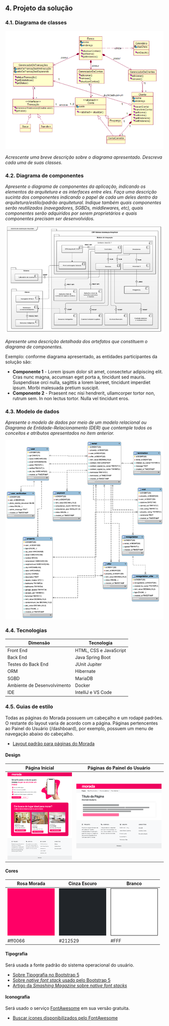 ## 4. Projeto da solução

### 4.1. Diagrama de classes

![Diagrama de classes](images/classes.gif "Diagrama de classes")

_Acrescente uma breve descrição sobre o diagrama apresentado. Descreva cada uma de suas classes._

### 4.2. Diagrama de componentes

_Apresente o diagrama de componentes da aplicação, indicando os elementos da arquitetura e as interfaces entre eles. Faça uma descrição sucinta dos componentes indicando o papel de cada um deles dentro da arquitetura/estilo/padrão arquitetural. Indique também quais componentes serão reutilizados (navegadores, SGBDs, middlewares, etc), quais componentes serão adquiridos por serem proprietários e quais componentes precisam ser desenvolvidos._

![Diagrama de componentes](images/componentes.png "Diagrama de componentes")

_Apresente uma descrição detalhada dos artefatos que constituem o diagrama de componentes._

Exemplo: conforme diagrama apresentado, as entidades participantes da solução são:

- **Componente 1** - Lorem ipsum dolor sit amet, consectetur adipiscing elit. Cras nunc magna, accumsan eget porta a, tincidunt sed mauris. Suspendisse orci nulla, sagittis a lorem laoreet, tincidunt imperdiet ipsum. Morbi malesuada pretium suscipit.
- **Componente 2** - Praesent nec nisi hendrerit, ullamcorper tortor non, rutrum sem. In non lectus tortor. Nulla vel tincidunt eros.

### 4.3. Modelo de dados

_Apresente o modelo de dados por meio de um modelo relacional ou Diagrama de Entidade-Relacionamento (DER) que contemple todos os conceitos e atributos apresentados no item anterior._

![Diagrama de Entidade Relacionamento de Exemplo](images/er_diagram.png "Diagrama de Entidade Relacionamento de Exemplo")

### 4.4. Tecnologias

| **Dimensão**                | **Tecnologia**         |
| --------------------------- | ---------------------- |
| Front End                   | HTML, CSS e JavaScript |
| Back End                    | Java Spring Boot       |
| Testes do Back End          | JUnit Jupiter          |
| ORM                         | Hibernate              |
| SGBD                        | MariaDB                |
| Ambiente de Desenvolvimento | Docker                 |
| IDE                         | IntelliJ e VS Code     |

### 4.5. Guias de estilo

Todas as páginas do Morada possuem um cabeçalho e um rodapé padrões. O restante do layout varia de acordo com a página. Páginas pertencentes ao Painel do Usuário (/dashboard), por exemplo, possuem um menu de navegação abaixo do cabeçalho.

- [Layout padrão para páginas do Morada](/src/front/README.md#layout-padrão)

#### Design

| Página Inicial                           | Páginas do Painel do Usuário            |
| ---------------------------------------- | --------------------------------------- |
| ![](images/protótipo-página-inicial.png) | ![](images/protótipo-página-painel.png) |

#### Cores

| Rosa Morada               | Cinza Escuro                      | Branco                      |
| ------------------------- | --------------------------------- | --------------------------- |
| ![Rosa](images/cor-1.png) | ![Cinza Escuro](images/cor-2.png) | ![Branco](images/cor-3.png) |
| #ff0066                   | #212529                           | #FFF                        |

#### Tipografia

Será usada a fonte padrão do sistema operacional do usuário.

- [Sobre Tipografia no Bootstrap 5](https://getbootstrap.com/docs/5.3/content/typography/)
- [Sobre _native font stack_ usado pelo Bootstrap 5](https://getbootstrap.com/docs/5.3/content/reboot/#native-font-stack)
- [Artigo da _Smashing Magazine_ sobre _native font stacks_](https://www.smashingmagazine.com/2015/11/using-system-ui-fonts-practical-guide/)

#### Iconografia

Será usado o serviço [FontAwesome](https://fontawesome.com/) em sua versão gratuita.

- [Buscar ícones disponibilizados pelo FontAwesome](https://fontawesome.com/icons)
